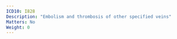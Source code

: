 ```yaml
---
ICD10: I828
Description: "Embolism and thrombosis of other specified veins"
Matters: No
Weight: 0
---
```


